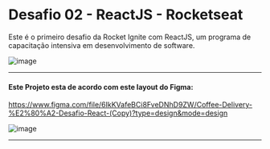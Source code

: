 # Desafio 02 - ReactJS - Rocketseat
Este é o primeiro desafio da Rocket Ignite com ReactJS, um programa de capacitação intensiva em desenvolvimento de software.

![image](https://github.com/GabrielGCJ/ignite/assets/91347602/7b21310b-45a4-4794-80c0-bc4f4e65f244)

-----

#### Este Projeto esta de acordo com este layout do Figma:

https://www.figma.com/file/6IkKVafeBCi8FveDNhD9ZW/Coffee-Delivery-%E2%80%A2-Desafio-React-(Copy)?type=design&mode=design

![image](https://github.com/GabrielGCJ/d-02-react-js-rocketseat-coffee-delivery/assets/91347602/deaa5363-4397-4a03-82e2-66b8974336d6)

-----
